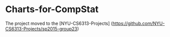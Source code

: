 # Charts-for-CompStat

The project moved to the [NYU-CS6313-Projects] (https://github.com/NYU-CS6313-Projects/sp2015-group23) 
